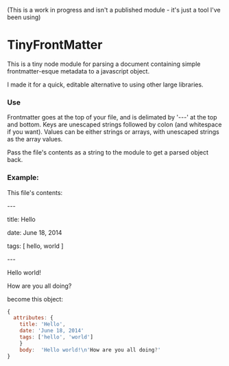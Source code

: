 (This is a work in progress and isn't a published module - it's just a tool I've been using)

# TinyFrontMatter

This is a tiny node module for parsing a document containing simple frontmatter-esque metadata to a javascript object.

I made it for a quick, editable alternative to using other large libraries.

### Use

Frontmatter goes at the top of your file, and is delimated by '---' at the top and bottom. Keys are unescaped strings followed by colon (and whitespace if you want). Values can be either strings or arrays, with unescaped strings as the array values.

Pass the file's contents as a string to the module to get a parsed object back.


### Example:

This file's contents:

\-\-\-

title: Hello

date: June 18, 2014

tags: \[ hello, world \]

\-\-\-

Hello world!

How are you all doing?



become this object:

```js
{
  attributes: {
    title: 'Hello',
    date: 'June 18, 2014'
    tags: ['hello', 'world']
    }
    body:  'Hello world!\n'How are you all doing?'
}
```

